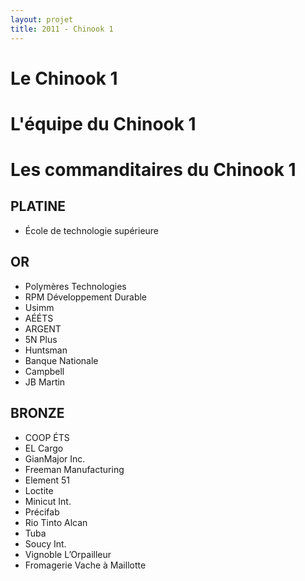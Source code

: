 ```yaml
---
layout: projet
title: 2011 - Chinook 1
---
```


Le Chinook 1
============


L'équipe du Chinook 1
=====================


Les commanditaires du Chinook 1
===============================

PLATINE
-------

- École de technologie supérieure

OR
--

- Polymères Technologies
- RPM Développement Durable
- Usimm
- AÉÉTS
- ARGENT
- 5N Plus
- Huntsman
- Banque Nationale
- Campbell
- JB Martin

BRONZE
------

- COOP ÉTS
- EL Cargo
- GianMajor Inc.
- Freeman Manufacturing
- Element 51
- Loctite
- Minicut Int.
- Précifab
- Rio Tinto Alcan
- Tuba
- Soucy Int.
- Vignoble L’Orpailleur
- Fromagerie Vache à Maillotte
